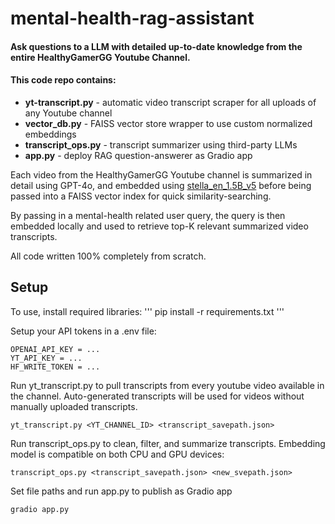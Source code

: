 # mental-health-rag-assistant

#### Ask questions to a LLM with detailed up-to-date knowledge from the entire HealthyGamerGG Youtube Channel.
#### This code repo contains:
- **yt-transcript.py** - automatic video transcript scraper for all uploads of any Youtube channel
- **vector_db.py** - FAISS vector store wrapper to use custom normalized embeddings
- **transcript_ops.py** - transcript summarizer using third-party LLMs
- **app.py** - deploy RAG question-answerer as Gradio app

Each video from the HealthyGamerGG Youtube channel is summarized in detail using GPT-4o, and embedded using [stella_en_1.5B_v5](https://huggingface.co/NovaSearch/stella_en_1.5B_v5) before being passed into a FAISS vector index for quick similarity-searching.

By passing in a mental-health related user query, the query is then embedded locally and used to retrieve top-K relevant summarized video transcripts. 

All code written 100% completely from scratch.

## Setup
To use, install required libraries:
'''
pip install -r requirements.txt
'''

Setup your API tokens in a .env file:
```
OPENAI_API_KEY = ...
YT_API_KEY = ...
HF_WRITE_TOKEN = ...
```

Run yt_transcript.py to pull transcripts from every youtube video available in the channel. Auto-generated transcripts will be used for videos without manually uploaded transcripts.
```
yt_transcript.py <YT_CHANNEL_ID> <transcript_savepath.json>
```

Run transcript_ops.py to clean, filter, and summarize transcripts. Embedding model is compatible on both CPU and GPU devices:
```
transcript_ops.py <transcript_savepath.json> <new_svepath.json>
```

Set file paths and run app.py to publish as Gradio app
```
gradio app.py
```
